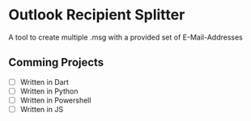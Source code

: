 # Outlook Recipient Splitter

A tool to create multiple .msg with a provided set of E-Mail-Addresses

## Comming Projects
- [ ] Written in Dart
- [ ] Written in Python
- [ ] Written in Powershell
- [ ] Written in JS
